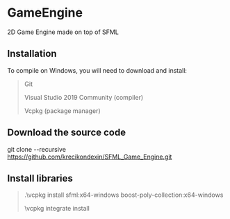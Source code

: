 ﻿# GameEngine
2D Game Engine made on top of SFML

## Installation

To compile on Windows, you will need to download and install:

>Git
>
>Visual Studio 2019 Community (compiler)
>
>Vcpkg (package manager)

## Download the source code
git clone --recursive https://github.com/krecikondexin/SFML_Game_Engine.git

## Install libraries
>.\vcpkg install sfml:x64-windows boost-poly-collection:x64-windows
>
>\vcpkg integrate install

